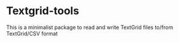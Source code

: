 # Textgrid-tools

This is a minimalist package to read and write TextGrid files to/from TextGrid/CSV format